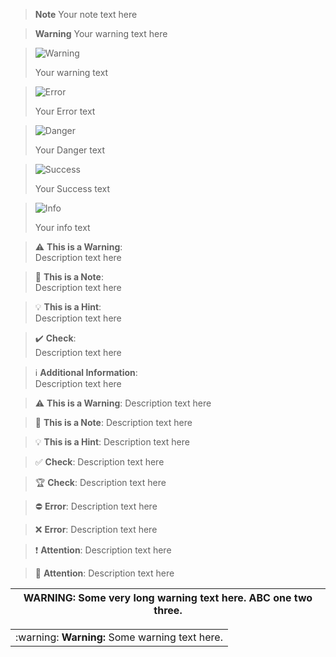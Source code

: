 > **Note**
Your note text here

> **Warning**
Your warning text here



> <picture>
>   <source media="(prefers-color-scheme: light)" srcset="https://raw.githubusercontent.com/Mqxx/GitHub-Markdown/main/blockquotes/badge/light-theme/warning.svg">
>   <img alt="Warning" src="https://raw.githubusercontent.com/Mqxx/GitHub-Markdown/main/blockquotes/badge/dark-theme/warning.svg">
> </picture><br>
>
> Your warning text

> <picture>
>   <source media="(prefers-color-scheme: light)" srcset="https://raw.githubusercontent.com/Mqxx/GitHub-Markdown/main/blockquotes/badge/light-theme/error.svg">
>   <img alt="Error" src="https://raw.githubusercontent.com/Mqxx/GitHub-Markdown/main/blockquotes/badge/dark-theme/error.svg">
> </picture><br>
>
> Your Error text

> <picture>
>   <source media="(prefers-color-scheme: light)" srcset="https://raw.githubusercontent.com/Mqxx/GitHub-Markdown/main/blockquotes/badge/light-theme/danger.svg">
>   <img alt="Danger" src="https://raw.githubusercontent.com/Mqxx/GitHub-Markdown/main/blockquotes/badge/dark-theme/danger.svg">
> </picture><br>
>
> Your Danger text

> <picture>
>   <source media="(prefers-color-scheme: light)" srcset="https://raw.githubusercontent.com/Mqxx/GitHub-Markdown/main/blockquotes/badge/light-theme/success.svg">
>   <img alt="Success" src="https://raw.githubusercontent.com/Mqxx/GitHub-Markdown/main/blockquotes/badge/dark-theme/success.svg">
> </picture><br>
>
> Your Success text

> <picture>
>   <source media="(prefers-color-scheme: light)" srcset="https://raw.githubusercontent.com/Mqxx/GitHub-Markdown/main/blockquotes/badge/light-theme/info.svg">
>   <img alt="Info" src="https://raw.githubusercontent.com/Mqxx/GitHub-Markdown/main/blockquotes/badge/dark-theme/info.svg">
> </picture><br>
>
> Your info text




> :warning: **This is a Warning**: <br>
Description text here

> :memo: **This is a Note**: <br>
Description text here

> :bulb: **This is a Hint**: <br>
Description text here

> :heavy_check_mark: **Check**: <br>
Description text here

> :information_source: **Additional Information**: <br>
Description text here

> ⚠️ **This is a Warning**: Description text here

> 📝 **This is a Note**: Description text here

> 💡 **This is a Hint**: Description text here

> ✅ **Check**: Description text here

> 🏆 **Check**: Description text here

> ⛔️ **Error**: Description text here

> ❌ **Error**: Description text here

> ❗ **Attention**: Description text here

> 🚧 **Attention**: Description text here

| WARNING: Some very long warning text here. ABC one two three. |
| --- |

<table>
  <td>:warning: <b>Warning:</b> Some warning text here.</td>
</table>

